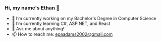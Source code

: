 ### Hi, my name's Ethan 👋
- 🔭 I’m currently working on my Bachelor's Degree in Computer Science
- 🌱 I’m currently learning C#, ASP.NET, and React
- 💬 Ask me about anything!
- 📫 How to reach me: epaadams2002@gmail.com

<!--
**epadams/epadams** is a ✨ _special_ ✨ repository because its `README.md` (this file) appears on your GitHub profile.

Here are some ideas to get you started:

- 🔭 I’m currently working on ...
- 🌱 I’m currently learning ...
- 👯 I’m looking to collaborate on ...
- 🤔 I’m looking for help with ...
- 💬 Ask me about ...
- 📫 How to reach me: ...
- 😄 Pronouns: ...
- ⚡ Fun fact: ...
-->
